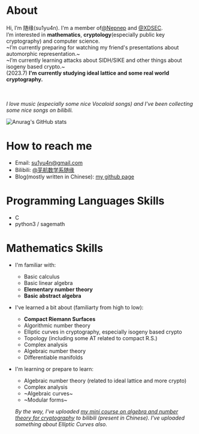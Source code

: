 # About
Hi, I’m 随缘(su1yu4n). I'm a member of[@Nepnep](https://ctftime.org/team/106104) and [@XDSEC](https://github.com/XDSEC).  \
I’m interested in **mathematics**, **cryptology**(especially public key cryptography) and computer science. \
~I’m currently preparing for watching my friend's presentations about automorphic representation.~  \
~I’m currently learning attacks about SIDH/SIKE and other things about isogeny based crypto.~ \
(2023.7) **I'm currently studying ideal lattice and some real world cryptography.**

\
\
*I love music (especially some nice Vocaloid songs) and I've been collecting some nice songs on bilibili.*
<!--- - 💞️ I’m looking to collaborate on ... --->

![Anurag's GitHub stats](https://github-readme-stats.vercel.app/api?username=su1yu4n&count_private=true&theme=cobalt&show_icons=true)

# How to reach me 
- Email: su1yu4n@gmail.com
- Bilibili: [@芜航数学系随缘](https://space.bilibili.com/5896804)
- Blog(mostly written in Chinese): [my github page](su1yu4n.github.io)

# Programming Languages Skills
- C
- python3 / sagemath

# Mathematics Skills
- I'm familiar with:
  - Basic calculus
  - Basic linear algebra
  - **Elementary number theory**
  - **Basic abstract algebra**


- I've learned a bit about (familiarty from high to low): 
  - **Compact Riemann Surfaces**
  - Algorithmic number theory
  - Elliptic curves in cryptography, especially isogeny based crypto
  - Topology (including some AT related to compact R.S.)
  - Complex analysis
  - Algebraic number theory
  - Differentiable manifolds
  


- I'm learning or prepare to learn:
  - Algebraic number theory (related to ideal lattice and more crypto)
  - Complex analysis
  - ~Algebraic curves~
  - ~Modular forms~

  *By the way, I've uploaded [my mini course on algebra and number theory for cryptography](https://www.bilibili.com/video/BV16F411377F) to bilibili (present in Chinese). I've uploaded something about Elliptic Curves also.*


<!---
su1yu4n/su1yu4n is a ✨ special ✨ repository because its `README.md` (this file) appears on your GitHub profile.
You can click the Preview link to take a look at your changes.
--->
